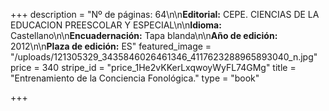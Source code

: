 +++
description = "Nº de páginas: 64\n\n**Editorial:** CEPE. CIENCIAS DE LA EDUCACION PREESCOLAR Y ESPECIAL\n\n**Idioma:** Castellano\n\n**Encuadernación:** Tapa blanda\n\n**Año de edición:** 2012\n\n**Plaza de edición:** ES"
featured_image = "/uploads/121305329_3435846026461346_4117623288965893040_n.jpg"
price = 340
stripe_id = "price_1He2vKKerLxqwoyWyFL74GMg"
title = "Entrenamiento de la Conciencia Fonológica."
type = "book"

+++

